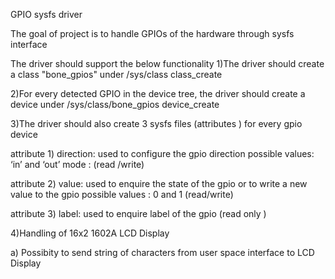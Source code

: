 GPIO sysfs driver

The goal of project is to handle GPIOs of the hardware through sysfs interface

The driver should support the below functionality
1)The driver should create a class "bone_gpios" under /sys/class class_create


2)For every detected GPIO in the device tree, the driver should create a device under /sys/class/bone_gpios device_create


3)The driver should also create 3 sysfs files (attributes ) for every gpio device

attribute 1) direction: used to configure the gpio direction possible values: ‘in’ and ‘out’ mode : (read /write)

attribute 2) value: used to enquire the state of the gpio or to write a new value to the gpio possible values : 0 and 1 (read/write)

attribute 3) label: used to enquire label of the gpio (read only )


4)Handling of 16x2 1602A LCD Display

a) Possibity to send string of characters from user space interface to LCD Display
